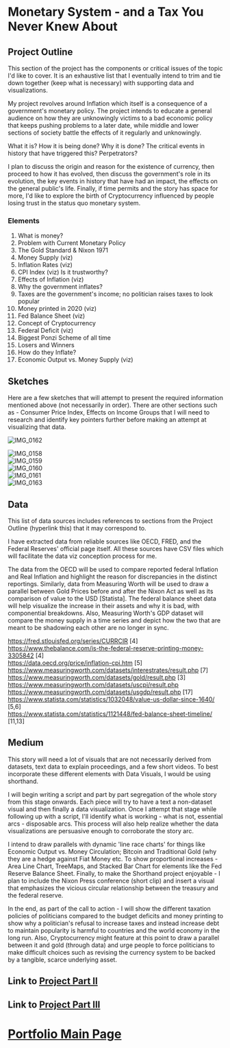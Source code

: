# Monetary System - and a Tax You Never Knew About

## Project Outline

This section of the project has the components or critical issues of the topic I'd like to cover. It is an exhaustive list that I eventually intend to trim and 
tie down together (keep what is necessary) with supporting data and visualizations. 

My project revolves around Inflation which itself is a consequence of a government's monetary policy. The project intends to educate a general audience on how they are unknowingly victims to a bad economic policy that keeps pushing problems to a later date, while middle and lower sections of society battle the effects of it regularly and unknowingly.


What it is?
How it is being done?
Why it is done?
The critical events in history that have triggered this?
Perpetrators?

I plan to discuss the origin and reason for the existence of currency, then proceed to how it has evolved, then discuss the government's role in its evolution, the key events in history that have had an impact, the effects on the general public's life. Finally, if time permits and the story has space for more, I'd like to explore the birth of Cryptocurrency influenced by people losing trust in the status quo monetary system.


### Elements

1. What is money?
2. Problem with Current Monetary Policy
3. The Gold Standard & Nixon 1971
4. Money Supply (viz)
5. Inflation Rates (viz)
6. CPI Index (viz) Is it trustworthy?
7. Effects of Inflation (viz)
8. Why the government inflates?
9. Taxes are the government's income; no politician raises taxes to look popular
10. Money printed in 2020 (viz)
11. Fed Balance Sheet (viz)
12. Concept of Cryptocurrency
13. Federal Deficit (viz)
14. Biggest Ponzi Scheme of all time
15. Losers and Winners
16. How do they Inflate?
17. Economic Output vs. Money Supply (viz)



## Sketches

Here are a few sketches that will attempt to present the required information mentioned above (not necessarily in order). There are other sections such as - 
Consumer Price Index, Effects on Income Groups that I will need to research and identify key pointers further before making an attempt
at visualizing that data.

![IMG_0162](https://user-images.githubusercontent.com/83753036/134958050-c7a09783-9607-4394-9a3b-05ddc6d252c2.jpg)

![IMG_0158](https://user-images.githubusercontent.com/83753036/134956052-db32dee4-3e5b-4122-8f15-87b713dfe04b.jpg)<br>
![IMG_0159](https://user-images.githubusercontent.com/83753036/134956065-c29d7751-8e11-42d0-b1ca-707b5c9ce37e.jpg)<br>
![IMG_0160](https://user-images.githubusercontent.com/83753036/134956069-9fc35fad-6a23-411f-9d01-e1060e1878e7.jpg)<br>
![IMG_0161](https://user-images.githubusercontent.com/83753036/134956070-ceddab29-c5d4-4a30-89f6-96771ab20038.jpg)<br>
![IMG_0163](https://user-images.githubusercontent.com/83753036/134956072-0c1884c9-adbc-410b-8da7-170707e11e66.jpg)<br>



## Data

This list of data sources includes references to sections from the Project Outline (hyperlink this) that it may correspond to.

I have extracted data from reliable sources like OECD, FRED, and the Federal Reserves' official page itself. All these sources have CSV files which
will facilitate the data viz conception process for me. 

The data from the OECD will be used to compare reported federal Inflation and Real Inflation and highlight the reason for discrepancies in
the distinct reportings. Similarly, data from Measuring Worth will be used to draw a parallel between Gold Prices before and after the Nixon
Act as well as its comparison of value to the USD [Statista]. The federal balance sheet data will help visualize the increase in their assets
and why it is bad, with componential breakdowns. Also, Measuring Worth's GDP dataset will compare the money supply in a time
series and depict how the two that are meant to be shadowing each other are no longer in sync.


https://fred.stlouisfed.org/series/CURRCIR [4]
<br>
https://www.thebalance.com/is-the-federal-reserve-printing-money-3305842 [4]
<br>
https://data.oecd.org/price/inflation-cpi.htm [5]
<br>
https://www.measuringworth.com/datasets/interestrates/result.php [7]
<br>
https://www.measuringworth.com/datasets/gold/result.php [3]
<br>
https://www.measuringworth.com/datasets/uscpi/result.php 
<br>
https://www.measuringworth.com/datasets/usgdp/result.php [17]
<br>
https://www.statista.com/statistics/1032048/value-us-dollar-since-1640/ [5,6]
<br>
https://www.statista.com/statistics/1121448/fed-balance-sheet-timeline/ [11,13]



## Medium

This story will need a lot of visuals that are not necessarily derived from datasets, text data to explain proceedings, and a few short videos. To best incorporate these different elements with Data Visuals, I would be using shorthand.

I will begin writing a script and part by part segregation of the whole story from this stage onwards. Each piece will try to have a text a non-dataset
visual and then finally a data visualization. Once I attempt that stage while following up with a script, I'll identify what is working - what is not, essential arcs - disposable arcs. This process will also help realize whether the data visualizations are persuasive enough to corroborate the story arc.

I intend to draw parallels with dynamic 'line race charts' for things like Economic Output vs. Money Circulation; Bitcoin and Traditional Gold (why they are a hedge against Fiat Money etc. To show proportional increases - Area Line Chart, TreeMaps, and Stacked Bar Chart for elements like the Fed Reserve Balance Sheet. Finally, to make the Shorthand project enjoyable - I plan to include the Nixon Press conference (short clip) and insert a visual that emphasizes the vicious circular relationship between the treasury and the federal reserve.

In the end, as part of the call to action - I will show the different taxation policies of politicians compared to the budget deficits and money printing to show
why a politician's refusal to increase taxes and instead increase debt to maintain popularity is harmful to countries and the world economy in the long run. Also, Cryptocurrency might feature at this point to draw a parallel between it and gold (through data) and urge people to force politicians to make difficult choices such as revising the currency system to be backed by a tangible, scarce underlying asset.


## Link to [Project Part II](/Inflation.md)
## Link to [Project Part III](/Project_Part-III.md)

# [Portfolio Main Page](/)

